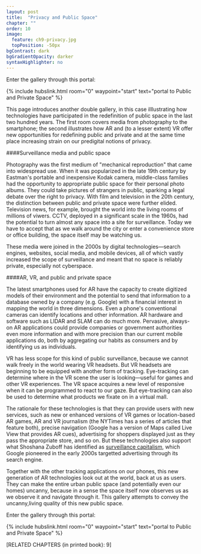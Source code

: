 ```yaml
---
layout: post
title:  "Privacy and Public Space"
chapter: ""
order: 10
image:
  feature: ch9-privacy.jpg
  topPosition: -50px
bgContrast: dark
bgGradientOpacity: darker
syntaxHighlighter: no
---
```


Enter the gallery through this portal:
<div>{% include hubslink.html room="0" waypoint="start" text="portal to Public and Private Space" %} </div> 


This page introduces another double gallery, in this case illlustrating how technologies have participated in the redefinition of public space in the last two hundred years. The first room covers media from photography to the smartphone; the second illustrates how AR and (to a lesser extent) VR offer new opportunities for redefining public and private and at the same time place increasing strain on our predigital notions of privacy. 

####Surveillance media and public space

Photography was the first medium of "mechanical reproduction" that came into widespread use. When it was popularized in the late 19th century by Eastman's portable and inexpensive Kodak camera, middle-class families had the opportunity to appropriate public space for their personal photo albums. They could take pictures of strangers in public, sparking a legal debate over the right to privacy. With film and television in the 20th century, the distinction between public and private space were further elided. Television news, for example, brought the world into the living rooms of millions of viwers. CCTV, deployed in a significant scale in the 1960s, had the potential to turn almost any space into a site for surveillance. Today we have to accept that as we walk around the city or enter a convenience store or office building, the space itself may be watching us. 

These media were joined in the 2000s by digital technologies&mdash;search engines, websites, social media, and mobile devices, all of which vastly increased the scope of surveillance and meant that no space is reliably private, especially not cyberspace.


####AR, VR, and public and private space

The latest smartphones used for AR have the capacity to create digitized models of their environment and the potential to send that information to a database owned by a company (e.g. Google) with a financial interest in mapping the world in three dimensions. Even a phone's conventional cameras can identify locations and other information. AR hardware and software such as LIDAR and SLAM can do much more. Pervasive, always-on AR applications could provide companies or government authorities even more information and with more precision than our current mobile applications do, both by aggregating our habits as consumers and by identifying us as individuals.

VR has less scope for this kind of public surveillance, because we cannot walk freely in the world wearing VR headsets. But VR headsets are beginning to be equipped with another form of tracking. Eye-tracking can determine where in the VR scene the user is looking&mdash;useful for games and other VR experiences. The VR space acquires a new level of responsive when it can be programmed to react to our gaze. But eye-tracking can also be used to determine what products we fixate on in a virtual mall. 

The rationale for these technologies is that they can provide users with new services, such as new or enhanced versions of VR games or location-based AR games, AR and VR journalism (the NYTimes has a series of articles that feature both), precise navigation (Google has a version of Maps called Live View that provides AR cues), advertising for shoppers displayed just as they pass the appropriate store, and so on. But these technologies also support what Shoshana Zuboff has identified as <a href="https://www.youtube.com/watch?v=hIXhnWUmMvw" target="_blank">surveillance capitalism</a>, which Google pioneered in the early 2000s targetted advertising through its search engine. 

Together with the other tracking applications on our phones, this new generation of AR technologies look out at the world, back at us as users. They can make the entire urban public space (and potentially even our homes) uncanny, because in a sense the space itself now observes us as we observe it and navigate through it. This gallery attempts to convey the uncanny,living quality of this new public space. 


Enter the gallery through this portal:
<div>{% include hubslink.html room="0" waypoint="start" text="portal to Public and Private Space" %} </div> 

\[RELATED CHAPTERS (in printed book): 9\]
